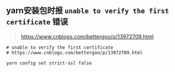 ## yarn安装包时报 `unable to verify the first certificate` 错误

> https://www.cnblogs.com/bettergoo/p/13972709.html

```shell
# unable to verify the first certificate
# https://www.cnblogs.com/bettergoo/p/13972709.html

yarn config set strict-ssl false
```

